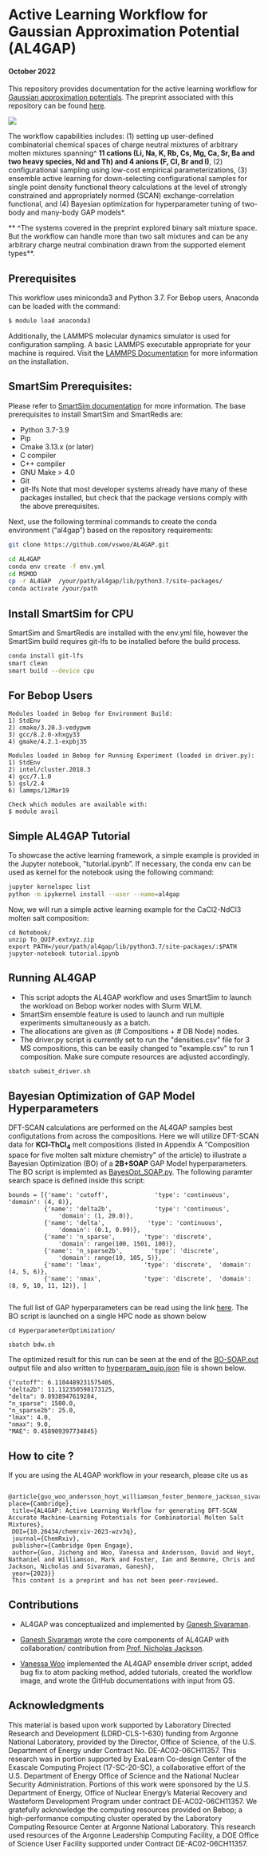 #  Active Learning  Workflow for Gaussian Approximation Potential (AL4GAP)
#### October 2022
This repository provides documentation for the  active learning workflow for [Gaussian approximation potentials](https://libatoms.github.io/GAP/index.html). The preprint associated with this repository can be found [here](https://chemrxiv.org/engage/chemrxiv/article-details/6442cec083fa35f8f6069726).

![](https://github.com/vswoo/AL4GAP/blob/main/AL4GAP_workflow.jpg)

The workflow capabilities includes: (1) setting up user-defined combinatorial chemical spaces of charge neutral mixtures of arbitrary molten mixtures spanning^ **11 cations (Li, Na, K, Rb, Cs, Mg, Ca, Sr, Ba and two heavy species, Nd and Th) and 4 anions (F, Cl, Br and I)**, (2) configurational sampling using low-cost empirical parameterizations, (3) ensemble active learning for down-selecting configurational samples for single point density functional theory calculations at the level of strongly constrained and appropriately normed (SCAN) exchange-correlation functional, and (4) Bayesian optimization for hyperparameter tuning of two-body and many-body GAP models*. 

** ^The systems covered in the preprint explored  binary salt mixture space. But the workflow can handle more than two salt mixtures and can be any arbitrary charge neutral combination drawn from the supported element types**.


## Prerequisites
This workflow uses miniconda3 and Python 3.7. For Bebop users, Anaconda can be loaded with the command:
```bash 
$ module load anaconda3
``` 
Additionally, the LAMMPS molecular dynamics simulator is used for configuration sampling. A basic LAMMPS executable appropriate for your machine is required. Visit the [LAMMPS Documentation]( https://docs.lammps.org/Install.html) for more information on the installation.
## SmartSim Prerequisites:
Please refer to [SmartSim documentation](https://www.craylabs.org/docs/overview.html) for more information. The base prerequisites to install SmartSim and SmartRedis are:
-	Python 3.7-3.9
-	Pip
-	Cmake 3.13.x (or later)
-	C compiler
-	C++ compiler
-	GNU Make > 4.0
-	Git
-	git-lfs
Note that most developer systems already have many of these packages installed, but check that the package versions comply with the above prerequisites.

Next, use the following terminal commands to create the conda environment (“al4gap”) based on the repository requirements:
```bash
git clone https://github.com/vswoo/AL4GAP.git
```
```bash
cd AL4GAP
conda env create -f env.yml
cd MSMOD
cp -r AL4GAP  /your/path/al4gap/lib/python3.7/site-packages/
conda activate /your/path
```
## Install SmartSim for CPU
SmartSim and SmartRedis are installed with the env.yml file, however the SmartSim build requires git-lfs to be installed before the build process.
```bash
conda install git-lfs
smart clean
smart build --device cpu
```
## For Bebop Users
```text
Modules loaded in Bebop for Environment Build:
1) StdEnv 
2) cmake/3.20.3-vedypwm 
3) gcc/8.2.0-xhxgy33
4) gmake/4.2.1-expbj35

Modules loaded in Bebop for Running Experiment (loaded in driver.py):
1) StdEnv   
2) intel/cluster.2018.3
4) gcc/7.1.0
5) gsl/2.4
6) lammps/12Mar19

Check which modules are available with:
$ module avail
```
## Simple AL4GAP Tutorial 
To showcase the active learning framework, a simple example is provided in the Jupyter notebook, "tutorial.ipynb”. 
If necessary, the conda env can be used as kernel for the notebook using the following command:
```bash
jupyter kernelspec list
python -m ipykernel install --user --name=al4gap
```
Now, we will run a simple active learning example for the CaCl2-NdCl3 molten salt composition:
```
cd Notebook/
unzip To_QUIP.extxyz.zip
export PATH=/your/path/al4gap/lib/python3.7/site-packages/:$PATH
jupyter-notebook tutorial.ipynb
```
## Running AL4GAP
-	This script adopts the AL4GAP workflow and uses SmartSim to launch the workload on Bebop worker nodes with Slurm WLM. 
-	SmartSim ensemble feature is used to launch and run multiple experiments simultaneously as a batch.
-	The allocations are given as (# Compositions + # DB Node) nodes.
- The driver.py script is currently set to run the "densities.csv" file for 3 MS compositions, this can be easily changed to "example.csv" to run 1 composition. Make sure compute resources are adjusted accordingly.

```bash
sbatch submit_driver.sh
```
## Bayesian Optimization of GAP Model Hyperparameters
DFT-SCAN calculations are performed on the AL4GAP samples best configutations from across the compositions. Here we will utilize DFT-SCAN data for   **KCl-ThCl<sub>4</sub>** melt compositions (listed in Appendix A "Composition space for five molten salt mixture
chemistry" of the article) to illustrate a Bayesian Optimization (BO) of a **2B+SOAP** GAP Model hyperparameters.  The BO script is implemted as [BayesOpt_SOAP.py](https://github.com/vswoo/AL4GAP/blob/main/HyperparameterOptimization/BayesOpt_SOAP.py). The following paramter search space is defined inside this script:

```
bounds = [{'name': 'cutoff',             'type': 'continuous', 'domain': (4, 8)},
          {'name': 'delta2b',            'type': 'continuous',
              'domain': (1, 20.0)},
          {'name': 'delta',            'type': 'continuous',
              'domain': (0.1, 0.99)},
          {'name': 'n_sparse',        'type': 'discrete',
              'domain': range(100, 1501, 100)},
          {'name': 'n_sparse2b',        'type': 'discrete',
              'domain': range(10, 105, 5)},
          {'name': 'lmax',            'type': 'discrete',  'domain': (4, 5, 6)},
          {'name': 'nmax',            'type': 'discrete',  'domain': (8, 9, 10, 11, 12)}, ]


```
The full list of GAP hyperparameters can be read using the link [here](https://libatoms.github.io/GAP/gap_fit.html#command-line-example). The BO script is launched on a single HPC node as shown below

```
cd HyperparameterOptimization/

sbatch bdw.sh
```

The optimized result for this run can be seen at the end of the [BO-SOAP.out](https://github.com/vswoo/AL4GAP/blob/main/HyperparameterOptimization/BO-SOAP.out) output file and also written to [hyperparam_quip.json](https://github.com/vswoo/AL4GAP/blob/main/HyperparameterOptimization/hyperparam_quip.json) file is shown below.

```
{"cutoff": 6.1104489231575405, 
"delta2b": 11.112350598173125, 
"delta": 0.8938947619284, 
"n_sparse": 1500.0, 
"n_sparse2b": 25.0,
"lmax": 4.0, 
"nmax": 9.0,
"MAE": 0.458909397734845}
```

## How to cite ?
If you are using the AL4GAP workflow  in your research, please cite us as
```
 @article{guo_woo_andersson_hoyt_williamson_foster_benmore_jackson_sivaraman_2023, place={Cambridge},
 title={AL4GAP: Active Learning Workflow for generating DFT-SCAN Accurate Machine-Learning Potentials for Combinatorial Molten Salt Mixtures},
 DOI={10.26434/chemrxiv-2023-wzv3q},
 journal={ChemRxiv},
 publisher={Cambridge Open Engage},
 author={Guo, Jicheng and Woo, Vanessa and Andersson, David and Hoyt, Nathaniel and Williamson, Mark and Foster, Ian and Benmore, Chris and Jackson, Nicholas and Sivaraman, Ganesh},
 year={2023}}
 This content is a preprint and has not been peer-reviewed.
```

## Contributions

- AL4GAP was conceptualized and implemented by [Ganesh Sivaraman](https://github.com/pythonpanda2). 

- [Ganesh Sivaraman](https://github.com/pythonpanda2) wrote the core components of AL4GAP with collaboration/ contribution from [Prof. Nicholas Jackson](https://github.com/TheJacksonLab).

- [Vanessa Woo](https://github.com/vswoo) implemented the AL4GAP ensemble driver script, added bug fix to atom packing method, added tutorials, created the workflow image, and wrote the GitHub documentations with input from GS.


## Acknowledgments
This material is based upon work supported by Laboratory Directed Research and Development (LDRD-CLS-1-630) funding from Argonne National Laboratory, provided by the Director, Office of Science, of the U.S. Department of Energy under Contract No. DE-AC02-06CH11357. This research was in portion supported by ExaLearn Co-design Center of the Exascale Computing Project (17-SC-20-SC), a collaborative effort of the U.S. Department of Energy Office of Science and the National Nuclear Security Administration. Portions of this work were sponsored by the U.S. Department of Energy, Office of Nuclear Energy’s Material Recovery and Wasteform Development Program under contract DE-AC02-06CH11357. We gratefully acknowledge the computing resources provided on Bebop; a high-performance computing cluster operated by the Laboratory Computing Resource Center at Argonne National Laboratory. This research used resources of the Argonne Leadership Computing Facility, a DOE Office of Science User Facility supported under Contract DE-AC02-06CH11357.
